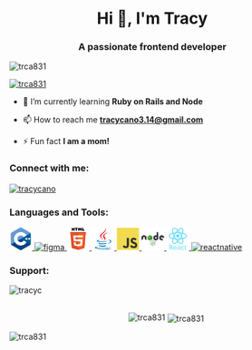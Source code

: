 <h1 align="center">Hi 👋, I'm Tracy</h1>
<h3 align="center">A passionate frontend developer</h3>

<p align="left"> <img src="https://komarev.com/ghpvc/?username=trca831&label=Profile%20views&color=0e75b6&style=flat" alt="trca831" /> </p>

<p align="left"> <a href="https://github.com/ryo-ma/github-profile-trophy"><img src="https://github-profile-trophy.vercel.app/?username=trca831" alt="trca831" /></a> </p>

- 🌱 I’m currently learning **Ruby on Rails and Node**

- 📫 How to reach me **tracycano3.14@gmail.com**

- ⚡ Fun fact **I am a mom!**

<h3 align="left">Connect with me:</h3>
<p align="left">
<a href="https://linkedin.com/in/tracycano" target="blank"><img align="center" src="https://raw.githubusercontent.com/rahuldkjain/github-profile-readme-generator/master/src/images/icons/Social/linked-in-alt.svg" alt="tracycano" height="30" width="40" /></a>
</p>

<h3 align="left">Languages and Tools:</h3>
<p align="left"> <a href="https://www.w3schools.com/cpp/" target="_blank" rel="noreferrer"> <img src="https://raw.githubusercontent.com/devicons/devicon/master/icons/cplusplus/cplusplus-original.svg" alt="cplusplus" width="40" height="40"/> </a> <a href="https://www.figma.com/" target="_blank" rel="noreferrer"> <img src="https://www.vectorlogo.zone/logos/figma/figma-icon.svg" alt="figma" width="40" height="40"/> </a> <a href="https://www.w3.org/html/" target="_blank" rel="noreferrer"> <img src="https://raw.githubusercontent.com/devicons/devicon/master/icons/html5/html5-original-wordmark.svg" alt="html5" width="40" height="40"/> </a> <a href="https://www.java.com" target="_blank" rel="noreferrer"> <img src="https://raw.githubusercontent.com/devicons/devicon/master/icons/java/java-original.svg" alt="java" width="40" height="40"/> </a> <a href="https://developer.mozilla.org/en-US/docs/Web/JavaScript" target="_blank" rel="noreferrer"> <img src="https://raw.githubusercontent.com/devicons/devicon/master/icons/javascript/javascript-original.svg" alt="javascript" width="40" height="40"/> </a> <a href="https://nodejs.org" target="_blank" rel="noreferrer"> <img src="https://raw.githubusercontent.com/devicons/devicon/master/icons/nodejs/nodejs-original-wordmark.svg" alt="nodejs" width="40" height="40"/> </a> <a href="https://reactjs.org/" target="_blank" rel="noreferrer"> <img src="https://raw.githubusercontent.com/devicons/devicon/master/icons/react/react-original-wordmark.svg" alt="react" width="40" height="40"/> </a> <a href="https://reactnative.dev/" target="_blank" rel="noreferrer"> <img src="https://reactnative.dev/img/header_logo.svg" alt="reactnative" width="40" height="40"/> </a> </p>

<h3 align="left">Support:</h3>
<p><a href="https://www.buymeacoffee.com/tracyc"> <img align="left" src="https://cdn.buymeacoffee.com/buttons/v2/default-yellow.png" height="50" width="210" alt="tracyc" /></a></p><br><br>

<p><img align="left" src="https://github-readme-stats.vercel.app/api/top-langs?username=trca831&show_icons=true&locale=en&layout=compact" alt="trca831" /></p>

<p>&nbsp;<img align="center" src="https://github-readme-stats.vercel.app/api?username=trca831&show_icons=true&locale=en" alt="trca831" /></p>

<p><img align="center" src="https://github-readme-streak-stats.herokuapp.com/?user=trca831&" alt="trca831" /></p>


